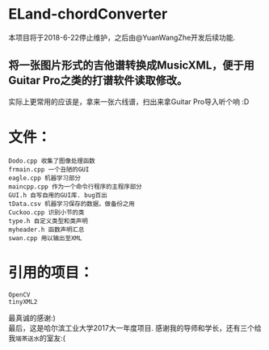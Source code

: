 ﻿# ELand-chordConverter

本项目将于2018-6-22停止维护，之后由@YuanWangZhe开发后续功能.

## 将一张图片形式的吉他谱转换成MusicXML，便于用Guitar Pro之类的打谱软件读取修改。

实际上更常用的应该是，拿来一张六线谱，扫出来拿Guitar Pro导入听个响 :D

# 文件：

	Dodo.cpp 收集了图像处理函数
	frmain.cpp 一个丑陋的GUI
	eagle.cpp 机器学习部分
	maincpp.cpp 作为一个命令行程序的主程序部分
	GUI.h 自写自用的GUI库. bug百出
	tData.csv 机器学习保存的数据，做备份之用
	Cuckoo.cpp 识别小节的类
	type.h 自定义类型和类声明
	myheader.h 函数声明汇总
	swan.cpp 用以输出至XML

# 引用的项目：

	OpenCV
	tinyXML2

最真诚的感谢:)<br>
最后，这是哈尔滨工业大学2017大一年度项目. 感谢我的导师和学长，还有三个给我`端茶送水`的室友:(
